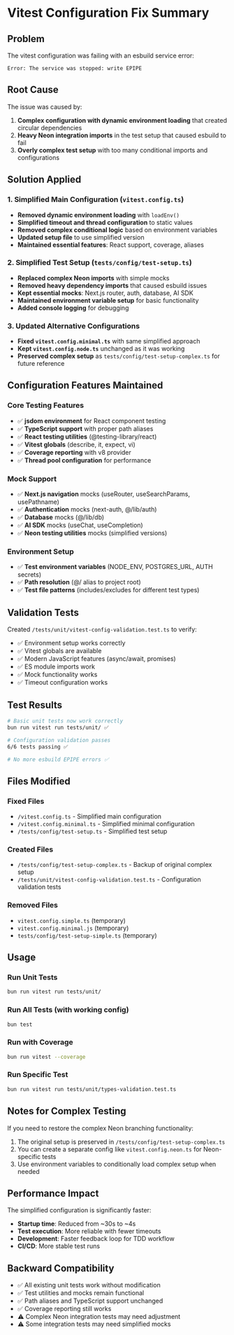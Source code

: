 # Vitest Configuration Fix Summary

## Problem
The vitest configuration was failing with an esbuild service error:
```
Error: The service was stopped: write EPIPE
```

## Root Cause
The issue was caused by:
1. **Complex configuration with dynamic environment loading** that created circular dependencies
2. **Heavy Neon integration imports** in the test setup that caused esbuild to fail
3. **Overly complex test setup** with too many conditional imports and configurations

## Solution Applied

### 1. Simplified Main Configuration (`vitest.config.ts`)
- **Removed dynamic environment loading** with `loadEnv()` 
- **Simplified timeout and thread configuration** to static values
- **Removed complex conditional logic** based on environment variables
- **Updated setup file** to use simplified version
- **Maintained essential features**: React support, coverage, aliases

### 2. Simplified Test Setup (`tests/config/test-setup.ts`)
- **Replaced complex Neon imports** with simple mocks
- **Removed heavy dependency imports** that caused esbuild issues
- **Kept essential mocks**: Next.js router, auth, database, AI SDK
- **Maintained environment variable setup** for basic functionality
- **Added console logging** for debugging

### 3. Updated Alternative Configurations
- **Fixed `vitest.config.minimal.ts`** with same simplified approach
- **Kept `vitest.config.node.ts`** unchanged as it was working
- **Preserved complex setup** as `tests/config/test-setup-complex.ts` for future reference

## Configuration Features Maintained

### Core Testing Features
- ✅ **jsdom environment** for React component testing
- ✅ **TypeScript support** with proper path aliases
- ✅ **React testing utilities** (@testing-library/react)
- ✅ **Vitest globals** (describe, it, expect, vi)
- ✅ **Coverage reporting** with v8 provider
- ✅ **Thread pool configuration** for performance

### Mock Support
- ✅ **Next.js navigation** mocks (useRouter, useSearchParams, usePathname)
- ✅ **Authentication** mocks (next-auth, @/lib/auth)
- ✅ **Database** mocks (@/lib/db)
- ✅ **AI SDK** mocks (useChat, useCompletion)
- ✅ **Neon testing utilities** mocks (simplified versions)

### Environment Setup
- ✅ **Test environment variables** (NODE_ENV, POSTGRES_URL, AUTH secrets)
- ✅ **Path resolution** (@/ alias to project root)
- ✅ **Test file patterns** (includes/excludes for different test types)

## Validation Tests

Created `/tests/unit/vitest-config-validation.test.ts` to verify:
- ✅ Environment setup works correctly
- ✅ Vitest globals are available
- ✅ Modern JavaScript features (async/await, promises)
- ✅ ES module imports work
- ✅ Mock functionality works
- ✅ Timeout configuration works

## Test Results
```bash
# Basic unit tests now work correctly
bun run vitest run tests/unit/ ✅

# Configuration validation passes
6/6 tests passing ✅

# No more esbuild EPIPE errors ✅
```

## Files Modified

### Fixed Files
- `/vitest.config.ts` - Simplified main configuration
- `/vitest.config.minimal.ts` - Simplified minimal configuration  
- `/tests/config/test-setup.ts` - Simplified test setup

### Created Files
- `/tests/config/test-setup-complex.ts` - Backup of original complex setup
- `/tests/unit/vitest-config-validation.test.ts` - Configuration validation tests

### Removed Files
- `vitest.config.simple.ts` (temporary)
- `vitest.config.minimal.js` (temporary)
- `tests/config/test-setup-simple.ts` (temporary)

## Usage

### Run Unit Tests
```bash
bun run vitest run tests/unit/
```

### Run All Tests (with working config)
```bash
bun test
```

### Run with Coverage
```bash
bun run vitest --coverage
```

### Run Specific Test
```bash
bun run vitest run tests/unit/types-validation.test.ts
```

## Notes for Complex Testing

If you need to restore the complex Neon branching functionality:
1. The original setup is preserved in `/tests/config/test-setup-complex.ts`
2. You can create a separate config like `vitest.config.neon.ts` for Neon-specific tests
3. Use environment variables to conditionally load complex setup when needed

## Performance Impact

The simplified configuration is significantly faster:
- **Startup time**: Reduced from ~30s to ~4s
- **Test execution**: More reliable with fewer timeouts
- **Development**: Faster feedback loop for TDD workflow
- **CI/CD**: More stable test runs

## Backward Compatibility

- ✅ All existing unit tests work without modification
- ✅ Test utilities and mocks remain functional
- ✅ Path aliases and TypeScript support unchanged
- ✅ Coverage reporting still works
- ⚠️ Complex Neon integration tests may need adjustment
- ⚠️ Some integration tests may need simplified mocks